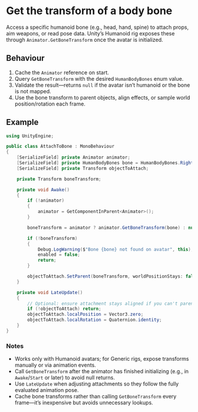 # Get the transform of a body bone

Access a specific humanoid bone (e.g., head, hand, spine) to attach props, aim weapons, or read pose data. Unity’s Humanoid rig exposes these through `Animator.GetBoneTransform` once the avatar is initialized.

## Behaviour

1. Cache the `Animator` reference on start.
2. Query `GetBoneTransform` with the desired `HumanBodyBones` enum value.
3. Validate the result—returns `null` if the avatar isn’t humanoid or the bone is not mapped.
4. Use the bone transform to parent objects, align effects, or sample world position/rotation each frame.

## Example

```csharp
using UnityEngine;

public class AttachToBone : MonoBehaviour
{
    [SerializeField] private Animator animator;
    [SerializeField] private HumanBodyBones bone = HumanBodyBones.RightHand;
    [SerializeField] private Transform objectToAttach;

    private Transform boneTransform;

    private void Awake()
    {
        if (!animator)
        {
            animator = GetComponentInParent<Animator>();
        }

        boneTransform = animator ? animator.GetBoneTransform(bone) : null;

        if (!boneTransform)
        {
            Debug.LogWarning($"Bone {bone} not found on avatar", this);
            enabled = false;
            return;
        }

        objectToAttach.SetParent(boneTransform, worldPositionStays: false);
    }

    private void LateUpdate()
    {
        // Optional: ensure attachment stays aligned if you can't parent directly
        if (!objectToAttach) return;
        objectToAttach.localPosition = Vector3.zero;
        objectToAttach.localRotation = Quaternion.identity;
    }
}
```

### Notes

- Works only with Humanoid avatars; for Generic rigs, expose transforms manually or via animation events.
- Call `GetBoneTransform` after the animator has finished initializing (e.g., in `Awake`/`Start` or later) to avoid null returns.
- Use `LateUpdate` when adjusting attachments so they follow the fully evaluated animation pose.
- Cache bone transforms rather than calling `GetBoneTransform` every frame—it’s inexpensive but avoids unnecessary lookups.
